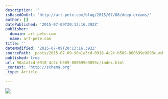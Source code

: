 ```yaml
---
description: ''
isBasedOnUrl: 'http://art-pete.com/blog/2015/07/08/deep-dreams/'
author: []
datePublished: '2015-07-09T20:13:16.392Z'
publisher:
  domain: art-pete.com
  name: art-pete.com
title: ''
dateModified: '2015-07-09T20:13:16.392Z'
sourcePath: _posts/2015-07-09-90a1a3cd-0918-4c2c-b589-880699e9893c.md
published: true
url: 90a1a3cd-0918-4c2c-b589-880699e9893c/index.html
_context: 'http://schema.org'
_type: Article

---
```

![](http://art-pete.com/wordpress/wp-content/uploads/2015/07/inception_3b-5x5_reduce-3-9-2.jpg)